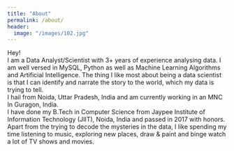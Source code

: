 ```yaml
---
title: "About"
permalink: /about/
header:
  image: "/images/102.jpg"
---
```


Hey!  
I am a Data Analyst/Scientist with 3+ years of experience analysing data. I am well versed in MySQL, Python as well as Machine Learning Algorithms and Artificial Intelligence. The thing I like most about being a data scientist is that I can identify and narrate the story to the world, which my data is trying to tell.  
I hail from Noida, Uttar Pradesh, India and am currently working in an MNC In Guragon, India.  
I have done my B.Tech in Computer Science from Jaypee Institute of Information Technology (JIIT), Noida, India and passed in 2017 with honors.  
Apart from the trying to decode the mysteries in the data, I like spending my time listening to music, exploring new places, draw & paint and binge watch a lot of TV shows and movies. 
